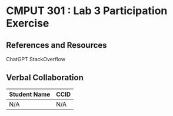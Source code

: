 # CMPUT 301 : Lab 3 Participation Exercise

## References and Resources

ChatGPT
StackOverflow

## Verbal Collaboration

| Student Name | CCID      |
| ------------ | --------- |
| N/A          | N/A       |
